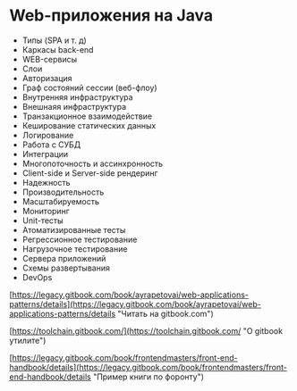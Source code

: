 # Web-приложения на Java

* Типы \(SPA и т. д\)
* Каркасы back-end
* WEB-сервисы
* Слои
* Авторизация
* Граф состояний сессии \(веб-флоу\)
* Внутренняя инфраструктура
* Внешнаяя инфраструктура
* Транзакционное взаимодействие
* Кеширование статических данных
* Логирование
* Работа с СУБД
* Интеграции
* Многопоточность и ассинхронность
* Client-side и Server-side рендеринг
* Надежность
* Производительность
* Масштабируемость
* Мониторинг
* Unit-тесты
* Атоматизированные тесты
* Регрессионное тестирование
* Нагрузочное тестирование
* Сервера приложений
* Схемы развертывания
* DevOps

[https://legacy.gitbook.com/book/ayrapetovai/web-applications-patterns/details](https://legacy.gitbook.com/book/ayrapetovai/web-applications-patterns/details "Читать на gitbook.com")

[https://toolchain.gitbook.com/](https://toolchain.gitbook.com/ "О gitbook утилите")

[https://legacy.gitbook.com/book/frontendmasters/front-end-handbook/details](https://legacy.gitbook.com/book/frontendmasters/front-end-handbook/details "Пример книги по форонту")

